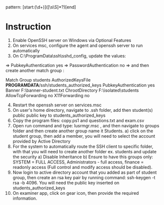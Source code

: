 pattern: \[start:(\d+)\]([\s\S]*?)\[end\]


# Instruction

1. Enable OpenSSH server on Windows via Optional Features
2. On services msc, configure the agent and openssh server to run automatically
3. On C:\ProgramData\ssh\sshd_config, update the values:

 =>  PubkeyAuthentication yes
 =>  PasswordAuthentication no
 =>  and then create another match group : 

Match Group students
        AuthorizedKeysFile __PROGRAMDATA__/ssh/students_authorized_keys
        PubkeyAuthentication yes
        Banner F:\banner-student.txt
        ChrootDirectory F:\isolated\students
        AllowTcpForwarding no
        X11Forwarding no

 4. Restart the openssh server on services.msc
 5. On user's home directory, navigate to .ssh folder, add then student(s) public public key to students_authorized_keys
 6. Copy the program files: copy.ps1 and questions.txt and exam.csv
 7. Open run command and type: lusrmgr.msc , and then navigate to groups folder and then create another group name it Students.
   a) click on the student group, then add a member, you will need to select the account provided by Active Directory
 8. For the system to automatically route the SSH client to specific folder, with that you will need to create another folder ex. students and update the security
   a) Disable Inheritance
   b) Ensure to have this groups only:  SYSTEM = FULL ACCESS, Administrators  - full access, finance = readonly access (Full control and modify access should be disabled).
 9. Now login to active directory account that you added as part of student group,  then create an rsa key pair by running command: ssh-keygen -t rsa -b 4096. 
    You will need the public key inserted on students_authorized_keys
10. On examiner app, click on gear icon, then provide the required information.